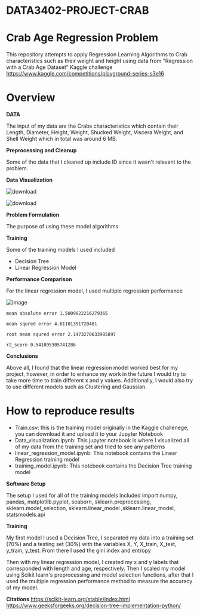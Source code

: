 # DATA3402-PROJECT-CRAB


# Crab Age Regression Problem

This repository attempts to apply Regression Learning Algorithms to Crab characteristics such as their weight and height using data from "Regression with a Crab Age Dataset" Kaggle challenge https://www.kaggle.com/competitions/playground-series-s3e16

# Overview


**DATA**

The input of my data are the Crabs characteristics which contain their Length, Diameter, Height, Weight, Shucked Weight, Viscera Weight, and Shell Weight which in total was around 6 MB.

**Preprocessing and Cleanup**

Some of the data that I cleaned up include ID since it wasn't relevant to the problem. 

**Data Visualization** 

![download](https://github.com/yourdailybread/DATA3402-PROJECT-TEMPLE/assets/123412500/aa757f33-191e-45f7-985b-696d26f1f934)

![download](https://github.com/yourdailybread/DATA3402-PROJECT-TEMPLE/assets/123412500/38841e66-fc40-48c1-bef5-b114ba717fc0)

**Problem Formulation** 

The purpose of using these model algorithms 


**Training**

Some of the training models I used included 
- Decision Tree
- Linear Regression Model 

**Performance Comparison** 

For the linear regression model, I used multiple regression performance

![image](https://github.com/yourdailybread/DATA3402-PROJECT-TEMPLE/assets/123412500/81a7b949-9c68-49ed-bebe-f1e3cf8cfa2a)


    mean absolute error 1.5009822216279365

    mean squred error 4.61101351720401

    root mean squred error 2.1473270633985897

    r2_score 0.541095305741286

**Conclusions**

Above all, I found that the linear regression model worked best for my project, however, in order to enhance my work in the future I would try to take more time to train different x and y values. Additionally, I would also try to use different models such as Clustering and Gaussian. 


# How to reproduce results 

- Train.csv: this is the training model originally in the Kaggle challenege, you can download it and upload it to your Jupyter Notebook
- Data_visualization.ipynb: This jupyter notebook is where I visualized all of my data from the training set and tried to see any patterns 
- linear_regression_model.ipynb: This notebook contains the Linear Regression training model
- training_model.ipynb: This notebook contains the Decision Tree training model

**Software Setup** 

The setup I used for all of the training models included import numpy, pandas, matplotlib.pyplot, seaborn, sklearn.preprocessing, sklearn.model_selection, sklearn.linear_model ,sklearn.linear_model, statsmodels.api

**Training** 

My first model I used a Decision Tree, I separated my data into a training set (70%) and a testing set (30%) with the variables X, Y, X_train, X_test, y_train, y_test. From there I used the gini index and entropy 

Then with my linear regression model, I created my x and y labels that corresponded with length and age, respectively. Then I scaled my model using Scikit learn's preprocessing and model selection functions, after that I used the multiple regression performance method to measure the accuracy of my model. 


**Citations**
https://scikit-learn.org/stable/index.html
https://www.geeksforgeeks.org/decision-tree-implementation-python/
